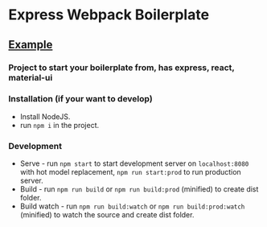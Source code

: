 # Express Webpack Boilerplate
## [Example](http://unimonkiez.github.io/webpack-boilerplate/)
### Project to start your boilerplate from, has express, react, material-ui

###
### Installation (if your want to develop)
* Install NodeJS.
* run `npm i` in the project.

### Development
* Serve - run `npm start` to start development server on `localhost:8080` with hot model replacement, `npm run start:prod` to run production server.
* Build - run `npm run build` or `npm run build:prod` (minified) to create dist folder.
* Build watch - run `npm run build:watch` or `npm run build:prod:watch` (minified) to watch the source and create dist folder.
